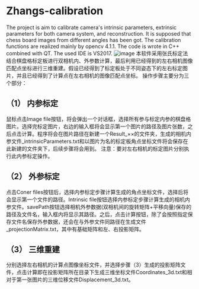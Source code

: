 # Zhangs-calibration
The project is aim to calibrate camera's intrinsic parameters, extrinsic parameters for both camera system, and reconstruction. It is supposed 
that chess board images from different angles has been got. 
The calibration functions are realized mainly by opencv 4.1.1. The code is wrote in C++ combined with QT. The used IDE is VS2017.
 ![image](https://github.com/liming467/Zhangs-calibration/blob/main/ui.png)
本软件采用张氏标定法结合棋盘格标定板进行双相机内、外参数计算，最后利用已经得到的左右相机图像匹配点坐标进行三维重建。假设已经得到了标定板处于不同姿态下的左右标定图片，并且已经得到了计算点在左右相机的图像匹配点坐标。
操作步骤主要分为三个部分：
## （1）	内参标定
鼠标点击Image file按钮，将会弹出一个对话框，选择所有参与标定内参的棋盘格图片。选择完标定图片，右边的输入框将会显示第一个图片的路径及图片张数，之后点击计算。程序将会在图片路径在新建一个Result_××的文件夹，生成的相机内参文件_intrinsicParameters.txt和以图片为名的标定板角点坐标文件将会保存在此新建的文件夹下，后续步骤将会用到。
注意：要对左右相机的标定图片分别执行此内参标定操作。
## （2）	外参标定
点击Coner files按钮后，选择内参标定步骤计算生成的角点坐标文件，选择后将会显示第一个文件的路径。Intrinsic file按钮选择内参标定步骤计算生成的相机内参文件。savePath按钮选择相机外参数据(双相机间的旋转矩阵+平移向量)保存的路径及文件名，输入框内将显示其路径。之后，点击计算按钮，除了会按照指定保存文件名保存外参数据，还会在与外参文件同路径在生成文件_projectionMatrix.txt，其中有基础矩阵和左、右投影矩阵。
## （3）	三维重建
分别选择左右相机的计算点图像坐标文件，并选择步骤（3）生成的投影矩阵文件，点击计算即在投影矩阵所在目录下生成三维坐标文件Coordinates_3d.txt和相对于第一张图片的三维位移文件Displacement_3d.txt。

